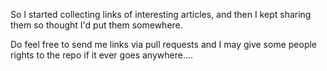 So I started collecting links of interesting articles, and then I kept sharing them so thought I'd put them somewhere.

Do feel free to send me links via pull requests and I may give some people rights to the repo if it ever goes anywhere....
